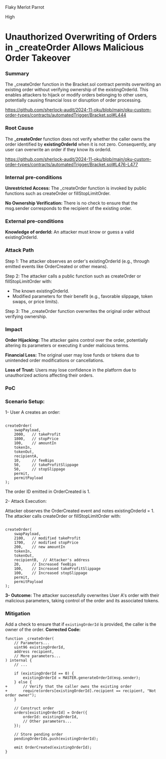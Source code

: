 Flaky Merlot Parrot

High

# Unauthorized Overwriting of Orders in _createOrder Allows Malicious Order Takeover

### Summary

The _createOrder function in the Bracket.sol contract permits overwriting an existing order without verifying ownership of the existingOrderId. This enables attackers to hijack or modify orders belonging to other users, potentially causing financial loss or disruption of order processing.

https://github.com/sherlock-audit/2024-11-oku/blob/main/oku-custom-order-types/contracts/automatedTrigger/Bracket.sol#L444

### Root Cause

The **_createOrder** function does not verify whether the caller owns the order identified by **existingOrderId** when it is not zero. Consequently, any user can overwrite an order if they know its orderId.

https://github.com/sherlock-audit/2024-11-oku/blob/main/oku-custom-order-types/contracts/automatedTrigger/Bracket.sol#L476-L477

### Internal pre-conditions

**Unrestricted Access:**
The _createOrder function is invoked by public functions such as createOrder or fillStopLimitOrder.

**No Ownership Verification:**
There is no check to ensure that the msg.sender corresponds to the recipient of the existing order.

### External pre-conditions

**Knowledge of orderId:**
An attacker must know or guess a valid existingOrderId.


### Attack Path

Step 1: The attacker observes an order's existingOrderId (e.g., through emitted events like OrderCreated or other means).

Step 2: The attacker calls a public function such as createOrder or fillStopLimitOrder with:
- The known existingOrderId.
- Modified parameters for their benefit (e.g., favorable slippage, token swaps, or price limits).

Step 3: The _createOrder function overwrites the original order without verifying ownership.


### Impact

**Order Hijacking:**
The attacker gains control over the order, potentially altering its parameters or executing it under malicious terms.

**Financial Loss:**
The original user may lose funds or tokens due to unintended order modifications or cancellations.

**Loss of Trust:**
Users may lose confidence in the platform due to unauthorized actions affecting their orders.

### PoC

### Scenario Setup:
1- User A creates an order:
```solidity

createOrder(
    swapPayload,
    2000,   // takeProfit
    1800,   // stopPrice
    100,    // amountIn
    tokenIn,
    tokenOut,
    recipientA,
    10,     // feeBips
    50,     // takeProfitSlippage
    50,     // stopSlippage
    permit,
    permitPayload
);

```
The order ID emitted in OrderCreated is 1.

2- Attack Execution:

Attacker observes the OrderCreated event and notes existingOrderId = 1.
The attacker calls createOrder or fillStopLimitOrder with:
```solidity

createOrder(
    swapPayload,
    2100,   // modified takeProfit
    1700,   // modified stopPrice
    200,    // new amountIn
    tokenIn,
    tokenOut,
    recipientB,  // Attacker's address
    20,     // Increased feeBips
    100,    // Increased takeProfitSlippage
    100,    // Increased stopSlippage
    permit,
    permitPayload
);
```
**3- Outcome:**
The attacker successfully overwrites User A's order with their malicious parameters, taking control of the order and its associated tokens.


### Mitigation

Add a check to ensure that if `existingOrderId` is provided, the caller is the owner of the order.
**Corrected Code:**
```solidity
function _createOrder(
    // Parameters...
    uint96 existingOrderId,
    address recipient,
    // More parameters...
) internal {
    // ...

    if (existingOrderId == 0) {
        existingOrderId = MASTER.generateOrderId(msg.sender);
    } else {
+       // Verify that the caller owns the existing order
+       require(orders[existingOrderId].recipient == recipient, "Not order owner");
    }

    // Construct order
    orders[existingOrderId] = Order({
        orderId: existingOrderId,
        // Other parameters...
    });

    // Store pending order
    pendingOrderIds.push(existingOrderId);

    emit OrderCreated(existingOrderId);
}

```